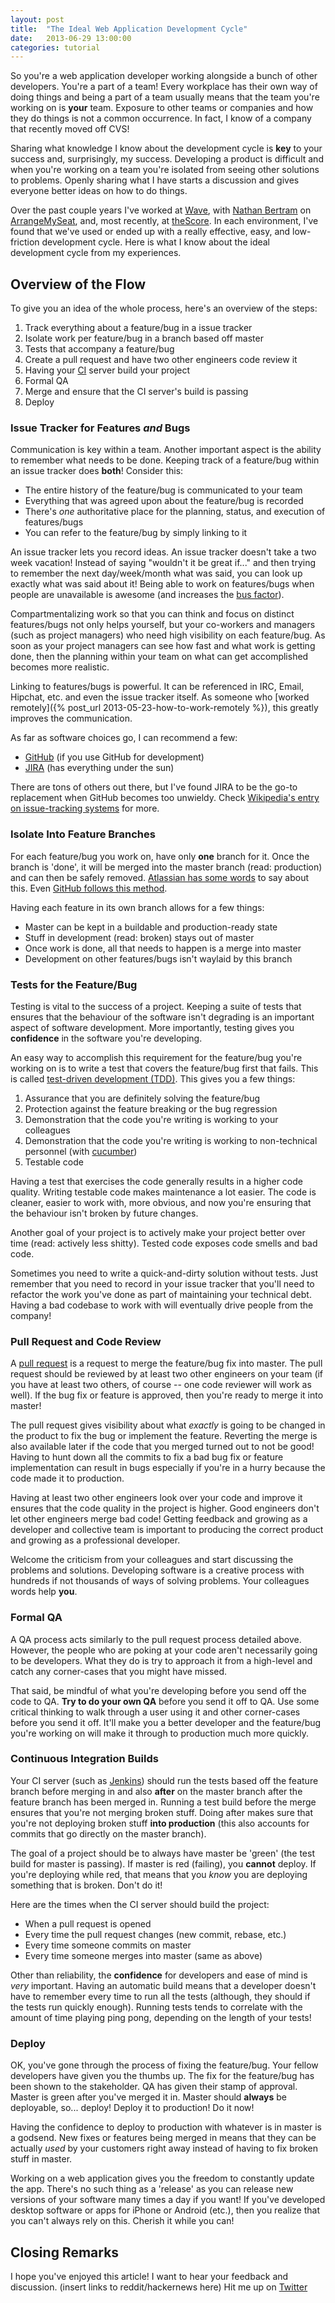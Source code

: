 ```yaml
---
layout: post
title:  "The Ideal Web Application Development Cycle"
date:   2013-06-29 13:00:00
categories: tutorial
---
```


So you're a web application developer working alongside a bunch of other developers. You're a part of a team! Every workplace has their own way of doing things and being a part of a team usually means that the team you're working on is **your** team.  Exposure to other teams or companies and how they do things is not a common occurrence. In fact, I know of a company that recently moved off CVS!

Sharing what knowledge I know about the development cycle is **key** to your success and, surprisingly, my success.  Developing a product is difficult and when you're working on a team you're isolated from seeing other solutions to problems. Openly sharing what I have starts a discussion and gives everyone better ideas on how to do things.

Over the past couple years I've worked at [Wave](https://www.waveapps.com/), with [Nathan Bertram](http://trueperspective.net/) on [ArrangeMySeat](https://arrangemyseat.com), and, most recently, at [theScore](http://www.thescore.com/). In each environment, I've found that we've used or ended up with a really effective, easy, and low-friction development cycle. Here is what I know about the ideal development cycle from my experiences.

## Overview of the Flow

To give you an idea of the whole process, here's an overview of the steps:

1. Track everything about a feature/bug in a issue tracker
2. Isolate work per feature/bug in a branch based off master
3. Tests that accompany a feature/bug
4. Create a pull request and have two other engineers code review it
5. Having your [CI](https://en.wikipedia.org/wiki/Continuous_integration) server build your project
6. Formal QA
7. Merge and ensure that the CI server's build is passing
8. Deploy

### Issue Tracker for Features *and* Bugs

Communication is key within a team. Another important aspect is the ability to remember what needs to be done. Keeping track of a feature/bug within an issue tracker does **both**! Consider this:

* The entire history of the feature/bug is communicated to your team
* Everything that was agreed upon about the feature/bug is recorded
* There's *one* authoritative place for the planning, status, and execution of features/bugs
* You can refer to the feature/bug by simply linking to it

An issue tracker lets you record ideas. An issue tracker doesn't take a two week vacation! Instead of saying "wouldn't it be great if..." and then trying to remember the next day/week/month what was said, you can look up exactly what was said about it! Being able to work on features/bugs when people are unavailable is awesome (and increases the [bus factor](http://en.wikipedia.org/wiki/Bus_factor)).

Compartmentalizing work so that you can think and focus on distinct features/bugs not only helps yourself, but your co-workers and managers (such as project managers) who need high visibility on each feature/bug. As soon as your project managers can see how fast and what work is getting done, then the planning within your team on what can get accomplished becomes more realistic.

Linking to features/bugs is powerful. It can be referenced in IRC, Email, Hipchat, etc. and even the issue tracker itself. As someone who [worked remotely]({% post_url 2013-05-23-how-to-work-remotely %}), this greatly improves the communication.

As far as software choices go, I can recommend a few:

* [GitHub](https://github.com/) (if you use GitHub for development)
* [JIRA](https://www.atlassian.com/software/jira) (has everything under the sun)

There are tons of others out there, but I've found JIRA to be the go-to replacement when GitHub becomes too unwieldy. Check [Wikipedia's entry on issue-tracking systems](http://en.wikipedia.org/wiki/Comparison_of_issue-tracking_systems) for more.

### Isolate Into Feature Branches

For each feature/bug you work on, have only **one** branch for it. Once the branch is 'done', it will be merged into the master branch (read: production) and can then be safely removed. [Atlassian has some words](http://www.atlassian.com/git/workflows#!workflow-feature-branch) to say about this. Even [GitHub follows this method](http://scottchacon.com/2011/08/31/github-flow.html).

Having each feature in its own branch allows for a few things:

* Master can be kept in a buildable and production-ready state
* Stuff in development (read: broken) stays out of master
* Once work is done, all that needs to happen  is a merge into master
* Development on other features/bugs isn't waylaid by this branch

### Tests for the Feature/Bug

Testing is vital to the success of a project. Keeping a suite of tests that ensures that the behaviour of the software isn't degrading is an important aspect of software development. More importantly, testing gives you **confidence** in the software you're developing.

An easy way to accomplish this requirement for the feature/bug you're working on is to write a test that covers the feature/bug first that fails. This is called [test-driven development (TDD)](http://en.wikipedia.org/wiki/Test-driven_development). This gives you a few things:

1. Assurance that you are definitely solving the feature/bug
2. Protection against the feature breaking or the bug regression
3. Demonstration that the code you're writing is working to your colleagues
4. Demonstration that the code you're writing is working to non-technical personnel (with [cucumber](http://cukes.info/))
5. Testable code

Having a test that exercises the code generally results in a higher code quality. Writing testable code makes maintenance a lot easier. The code is cleaner, easier to work with, more obvious, and now you're ensuring that the behaviour isn't broken by future changes.

Another goal of your project is to actively make your project better over time (read: actively less shitty). Tested code exposes code smells and bad code. 

Sometimes you need to write a quick-and-dirty solution without tests. Just remember that you need to record in your issue tracker that you'll need to refactor the work you've done as part of maintaining your technical debt. Having a bad codebase to work with will eventually drive people from the company!

### Pull Request and Code Review

A [pull request](https://help.github.com/articles/using-pull-requests) is a request to merge the feature/bug fix into master.  The pull request should be reviewed by at least two other engineers on your team (if you have at least two others, of course -- one code reviewer will work as well). If the bug fix or feature is approved, then you're ready to merge it into master!

The pull request gives visibility about what *exactly* is going to be changed in the product to fix the bug or implement the feature.  Reverting the merge is also available later if the code that you merged turned out to not be good! Having to hunt down all the commits to fix a bad bug fix or feature implementation can result in bugs especially if you're in a hurry because the code made it to production.

Having at least two other engineers look over your code and improve it ensures that the code quality in the project is higher. Good engineers don't let other engineers merge bad code! Getting feedback and growing as a developer and collective team is important to producing the correct product and growing as a professional developer.

Welcome the criticism from your colleagues and start discussing the problems and solutions. Developing software is a creative process with hundreds if not thousands of ways of solving problems. Your colleagues words help **you**.

### Formal QA

A QA process acts similarly to the pull request process detailed above. However, the people who are poking at your code aren't necessarily going to be developers. What they do is try to approach it from a high-level and catch any corner-cases that you might have missed.

That said, be mindful of what you're developing before you send off the code to QA. **Try to do your own QA** before you send it off to QA. Use some critical thinking to walk through a user using it and other corner-cases before you send it off. It'll make you a better developer and the feature/bug you're working on will make it through to production much more quickly.

### Continuous Integration Builds

Your CI server (such as [Jenkins](http://jenkins-ci.org/)) should run the tests based off the feature branch before merging in and also **after** on the master branch after the feature branch has been merged in. Running a test build before the merge ensures that you're not merging broken stuff. Doing after makes sure that you're not deploying broken stuff **into production** (this also accounts for commits that go directly on the master branch).

The goal of a project should be to always have master be 'green' (the test build for master is passing). If master is red (failing), you **cannot** deploy. If you're deploying while red, that means that you *know* you are deploying something that is broken. Don't do it!

Here are the times when the CI server should build the project:

* When a pull request is opened
* Every time the pull request changes (new commit, rebase, etc.)
* Every time someone commits on master
* Every time someone merges into master (same as above)

Other than reliability, the **confidence** for developers and ease of mind is *very* important. Having an automatic build means that a developer doesn't have to remember every time to run all the tests (although, they should if the tests run quickly enough). Running tests tends to correlate with the amount of time playing ping pong, depending on the length of your tests!

### Deploy

OK, you've gone through the process of fixing the feature/bug. Your fellow developers have given you the thumbs up. The fix for the feature/bug has been shown to the stakeholder. QA has given their stamp of approval. Master is green after you've merged it in. Master should **always** be deployable, so... deploy! Deploy it to production! Do it now!

Having the confidence to deploy to production with whatever is in master is a godsend. New fixes or features being merged in means that they can be actually *used* by your customers right away instead of having to fix broken stuff in master.

Working on a web application gives you the freedom to constantly update the app. There's no such thing as a 'release' as you can release new versions of your software many times a day if you want! If you've developed desktop software or apps for iPhone or Android (etc.), then you realize that you can't always rely on this. Cherish it while you can!

## Closing Remarks

I hope you've enjoyed this article! I want to hear your feedback and discussion. (insert links to reddit/hackernews here) Hit me up on [Twitter](https://twitter.com/Nitrodist)
